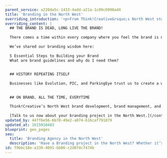 ```yaml
---
parent_service: a220da5c-1433-4add-a21a-1c09c6998ad4
title: 'Branding in the North West'
overriding_introduction: '<p>From Think!Creative&rsquo;s North West studio our branding experts have been creating and keeping to brand guidelines for many years. They love the challenge of making company material stand out and stay on brand. And they love finding ways to revitalise familiar brands, finding something fresh that captures the attention again, whilst staying within your brand guidelines.</p>'
overriding_content: |
  ## THE BRAND IS DEAD, LONG LIVE THE BRAND!
  
  There comes a time within every company where you feel the brand is no longer working as effectively as it once was. But is it essential to rebrand? Brands like Coca-Cola and Kellogg’s have changed very little in over 100 years, instead choosing to breathe new life into the original brand by making slight changes. You can too, and our North West brand experts are on hand to make it a success.
  
  We’ve shared our branding wisdom here:
  
  5 Essential Steps to Building your Brand
  What are brand guidelines and why do I need them?
  
  
  ## HISTORY REPEATING ITSELF
  
  Businesses like Evolution, PIC, and ParkingEye trust us to create a whole new brand from top to bottom. And global companies like Utiligroup, BP, and BAE Systems trust us to keep their material within their strict brand guidelines. It’s the reason these companies keep coming back. [Want the evidence? Check out our portfolio](/work)
  
  
  ## ON BRAND, ALL THE TIME, EVERYTIME
  
  Think!Creative’s North West brand development, brand management, and brand consultancy experts are with you every step of the way. Whether that’s assessing the current brand, creating a new brand, or making sure all material continues to push the brand forward so it continues to work for your business for the long term, we can help.
  
  [Talk to us now about your branding project in the North West.](/contact)
updated_by: 44ff6e56-6b78-49e2-a074-616caf791879
updated_at: 1615910483
blueprint: geo_pages
seo:
  title: 'Branding Agency in the North West'
  description: 'Have a Branding project in the North West? Whether it’s a New Brand or an Old Brand Call Think!Creative''s Branding Experts on 01253 297900.'
id: f9bbc18e-a339-4091-bb06-c2d074c7474b
---
```

